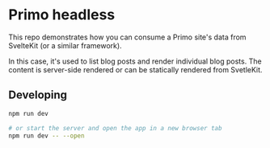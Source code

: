 # Primo headless

This repo demonstrates how you can consume a Primo site's data from SvelteKit (or a similar framework). 

In this case, it's used to list blog posts and render individual blog posts. The content is server-side rendered or can be statically rendered from SvetleKit. 

## Developing

```bash
npm run dev

# or start the server and open the app in a new browser tab
npm run dev -- --open
```
